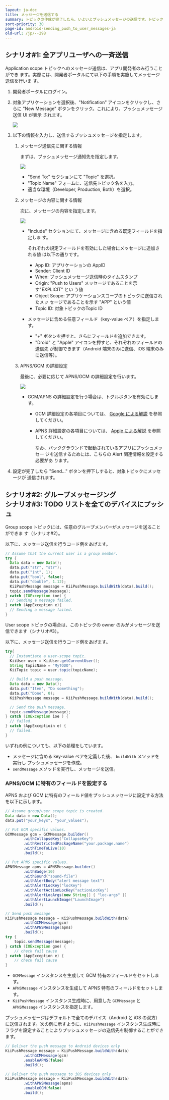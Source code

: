 ```yaml
---
layout: ja-doc
title: メッセージを送信する
summary: トピックの作成が完了したら、いよいよプッシュメッセージの送信です。トピックにメッセージを送信すると、このトピックを購読している全てのユーザに対してメッセージがプッシュされます。ここでは、サンプルシナリオのそれぞれを例に取り、メッセージ送信の方法を説明していきます。
sort-priority: 30
page-id: android-sending_push_to_user_messages-ja
old-url: /jp/--298
---
```

## シナリオ#1: 全アプリユーザへの一斉送信

Application scope トピックへのメッセージ送信は、アプリ開発者のみ行うことができ
ます。実際には、開発者ポータルにて以下の手順を実施してメッセージ送信を行いま
す。

1. 開発者ポータルにログイン。
2. 対象アプリケーションを選択後、"Notification" アイコンをクリックし、さらに
   "New Message" ボタンをクリック。これにより、プッシュメッセージ送信 UI が表示
   されます。

    ![](01.png)

3.  以下の情報を入力し、送信するプッシュメッセージを指定します。
    1.  メッセージ送信先に関する情報

        まずは、プッシュメッセージ通知先を指定します。

        ![](02.png)
        * "Send To:" セクションにて "Topic" を選択。
        * "Topic Name" フォームに、送信先トピック名を入力。
        * 適当な環境（Developer, Production, Both）を選択。

    2.  メッセージの内容に関する情報

        次に、メッセージの内容を指定します。

        ![](03.png)
        * "Include" セクションにて、メッセージに含める既定フィールドを指定しま
          す。

            それぞれの規定フィールドを有効にした場合にメッセージに追加される値
            は以下の通りです。
            * App ID: アプリケーションの AppID
            * Sender: Client ID
            * When: プッシュメッセージ送信時のタイムスタンプ
            * Origin: "Push to Users" メッセージであることを示す"EXPLICIT" とい
              う値
            * Object Scope: アプリケーションスコープのトピックに送信されたメッ
              セージであることを示す "APP" という値
            * Topic ID: 対象トピックのTopic ID
        * メッセージに含める任意フィールド（key-value ペア）を指定します。
            * "+" ボタンを押すと、さらにフィールドを追加できます。
            * "Droid" と "Apple" アイコンを押すと、それぞれのフィールドの送信先
              が制御できます（Android 端末のみに送信、iOS 端末のみに送信等）。

    3.  APNS/GCM の詳細設定

        最後に、必要に応じて APNS/GCM の詳細設定を行います。

        ![](04.png)
        * GCM/APNS の詳細設定を行う場合は、トグルボタンを有効にします。
            *   GCM 詳細設定の各項目については、
                [Google による解説](http://developer.android.com/google/gcm/gcm.html#server)
                を参照してください。
            *   APNS 詳細設定の各項目については、
                [Apple による解説](http://developer.apple.com/library/mac/#documentation/NetworkingInternet/Conceptual/RemoteNotificationsPG/ApplePushService/ApplePushService.html)
                を参照してください。

                なお、バックグラウンドで起動されているアプリにプッシュメッセー
                ジを送信するためには、こちらの Alert 関連情報を設定する必要があ
                ります。

4. 設定が完了したら "Send..." ボタンを押下しすると、対象トピックにメッセージが
   送信されます。


## シナリオ#2: グループメッセージング<BR />シナリオ#3: TODO リストを全てのデバイスにプッシュ

Group scope トピックには、任意のグループメンバーがメッセージを送ることができま
す（シナリオ#2）。

以下に、メッセージ送信を行うコード例をあげます。

```java
// Assume that the current user is a group member.
try {
  Data data = new Data();
  data.put("str", "str");
  data.put("int", 1);
  data.put("bool", false);
  data.put("double", 1.12);
  KiiPushMessage message = KiiPushMessage.buildWith(data).build();
  topic.sendMessage(message);
} catch (IOException ioe) {
  // Sending a message failed.
} catch (AppException e){
  // Sending a message failed.
}
```

User scope トピックの場合は、このトピックの owner のみがメッセージを送信できます（シナリオ#3）。

以下に、メッセージ送信を行うコード例をあげます。

```java
try{
  // Instantiate a user-scope topic.
  KiiUser user = KiiUser.getCurrentUser();
  String topicName = "MyTODO";
  KiiTopic topic = user.topic(topicName);

  // Build a push message.
  Data data = new Data();
  data.put("Item", "Do something");
  data.put("Done", 0);
  KiiPushMessage message = KiiPushMessage.buildWith(data).build();

  // Send the push message.
  topic.sendMessage(message);
} catch (IOException ioe ) {
  // failed.
} catch (AppExceptioin e) {
  // failed.
}
```

いずれの例についても、以下の処理をしています。

* メッセージに含める key-value ペアを定義した後、 `buildWith` メソッドを実行し
  プッシュメッセージを作成。
* `sendMessage` メソッドを実行し、メッセージを送信。


### APNS/GCM に特有のフィールドを設定する

APNS および GCM に特有のフィールド値をプッシュメッセージに設定する方法を以下に示します。

```java
// Assume group/user scope topic is created.
Data data = new Data();
data.put("your_keys", "your_values");

// Put GCM specific values.
GCMMessage gcm = GCMMessage.builder()
        .withCollapseKey("CollapseKey")
        .withRestrictedPackageName("your.package.name")
        .withTimeToLive(10)
        .build();

// Put APNS specific values.
APNSMessage apns = APNSMessage.builder()
        .withBadge(10)
        .withSound("sound-file")
        .withAlertBody("alert message text")
        .withAlertLocKey("locKey")
        .withAlertActionLocKey("actionLocKey")
        .withAlertLocArgs(new String[] { "loc-args" })
        .withAlertLaunchImage("LaunchImage")
        .build();

// Send push message
KiiPushMessage message = KiiPushMessage.buildWith(data)
        .withGCMMessage(gcm)
        .withAPNSMessage(apns)
        .build();
try {        
    topic.sendMessage(message);
} catch (IOException goe) {
    // check fail cause
} catch (AppException e) {
    // check fail cause
}
```

* `GCMMessage` インスタンスを生成して GCM 特有のフィールドをセットします。
* `APNSMessage` インスタンスを生成して APNS 特有のフィールドをセットします。
* `KiiPushMessage` インスタンス生成時に、用意した `GCMMessage` と `APNSMessage` インスタンスを指定します。

プッシュメッセージはデフォルトで全てのデバイス（Android と iOS の双方）に送信されます。次の例に示すように、`KiiPushMessage` インスタンス生成時にフラグを設定することによりプッシュメッセージの送信先を制御することができます。

```java
// Deliver the push message to Android devices only
KiiPushMessage message = KiiPushMessage.buildWith(data)
        .withGCMMessage(gcm)
        .enableAPNS(false)
        .build();

// Deliver the push message to iOS devices only
KiiPushMessage message = KiiPushMessage.buildWith(data)
        .withAPNSMessage(apns)
        .enableGCM(false)
        .build();

```